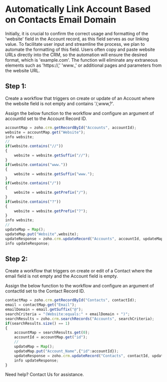 # Automatically Link Account Based on Contacts Email Domain

Initially, it is crucial to confirm the correct usage and formatting of the 'website' field in the Account record, as this field serves as our linking value. To facilitate user input and streamline the process, we plan to automate the formatting of this field. Users often copy and paste website URLs directly into the CRM, so the automation will ensure the desired format, which is 'example.com'. The function will eliminate any extraneous elements such as 'https://,' 'www.,' or additional pages and parameters from the website URL.

## Step 1:
Create a workflow that triggers on create or update of an Account where the website field is not empty and contains '/,www,?'.

Assign the below function to the workflow and configure an argument of accountId set to the Account Record ID.

```js
accountMap = zoho.crm.getRecordById("Accounts", accountId);
website = accountMap.get("Website");
info website;
//
if(website.contains("//"))
{
	website = website.getSuffix("//");
}
if(website.contains("www."))
{
	website = website.getSuffix("www.");
}
if(website.contains("/"))
{
	website = website.getPrefix("/");
}
if(website.contains("?"))
{
	website = website.getPrefix("?");
}
info website;
//
updateMap = Map();
updateMap.put("Website",website);
updateResponse = zoho.crm.updateRecord("Accounts", accountId, updateMap);
info updateResponse;
```

## Step 2:
Create a workflow that triggers on create or edit of a Contact where the email field is not empty and the Account field is empty.

Assign the below function to the workflow and configure an argument of contactId set to the Contact Record ID.

```js
contactMap = zoho.crm.getRecordById("Contacts", contactId);
email = contactMap.get("Email");
emailDomain = email.getSuffix("@");
searchCriteria = "(Website:equals:" + emailDomain + ")";
searchResults = zoho.crm.searchRecords("Accounts", searchCriteria);
if(searchResults.size() == 1)
{
	accountMap = searchResults.get(0);
	accountId = accountMap.get("id");
	//
	updateMap = Map();
	updateMap.put("Account_Name",{"id":accountId});
	updateResponse = zoho.crm.updateRecord("Contacts", contactId, updateMap);
	info updateResponse;
}
```

Need help? Contact Us for assistance.
